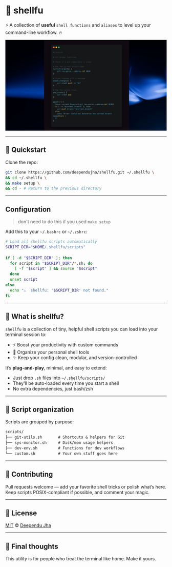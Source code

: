 # 🐚 shellfu

⚡ A collection of **useful** `shell functions` and `aliases` to level up your command-line workflow. 🔥

![shellfu](./assets/shellfu-readme.png)

---

## 🚀 Quickstart

Clone the repo:

```bash
git clone https://github.com/deependujha/shellfu.git ~/.shellfu \
&& cd ~/.shellfu \
&& make setup \
&& cd - # Return to the previous directory
```

---

## Configuration

> don't need to do this if you used `make setup`

Add this to your `~/.bashrc` or `~/.zshrc`:

```bash
# Load all shellfu scripts automatically
SCRIPT_DIR="$HOME/.shellfu/scripts"

if [ -d "$SCRIPT_DIR" ]; then
  for script in "$SCRIPT_DIR"/*.sh; do
    [ -f "$script" ] && source "$script"
  done
  unset script
else
  echo "⚠️  shellfu: '$SCRIPT_DIR' not found."
fi
```

---

## 🧠 What is shellfu?

`shellfu` is a collection of tiny, helpful shell scripts you can load into your terminal session to:

* ⚡ Boost your productivity with custom commands
* 🧰 Organize your personal shell tools
* ✨ Keep your config clean, modular, and version-controlled

It’s **plug-and-play**, minimal, and easy to extend:

* Just drop `.sh` files into `~/.shellfu/scripts/`
* They'll be auto-loaded every time you start a shell
* No extra dependencies, just bash/zsh

---

## 📁 Script organization

Scripts are grouped by purpose:

```txt
scripts/
├── git-utils.sh       # Shortcuts & helpers for Git
├── sys-monitor.sh     # Disk/mem usage helpers
├── dev-env.sh         # Functions for dev workflows
└── custom.sh          # Your own stuff goes here
```

---

## 🤝 Contributing

Pull requests welcome — add your favorite shell tricks or polish what’s here. Keep scripts POSIX-compliant if possible, and comment your magic.

---

## 📜 License

[MIT](./LICENSE) © [Deependu Jha](https://github.com/deependujha)

---

## 💬 Final thoughts

This utility is for people who treat the terminal like home. Make it yours.
